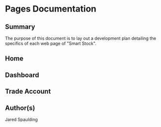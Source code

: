 # Pages Documentation

## Summary
The purpose of this document is to lay out a development plan detailing the specifics of each web page of "Smart Stock".

## Home
## Dashboard
## Trade Account

## Author(s)
Jared Spaulding 